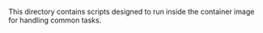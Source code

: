 This directory contains scripts designed to run inside the container image for
handling common tasks.
